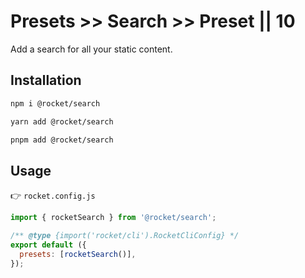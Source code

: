 # Presets >> Search >> Preset || 10

Add a search for all your static content.

## Installation

<code-tabs collection="package-managers" default-tab="npm">

```bash tab npm
npm i @rocket/search
```

```bash tab yarn
yarn add @rocket/search
```

```bash tab pnpm
pnpm add @rocket/search
```

</code-tabs>

## Usage

👉 `rocket.config.js`

<!-- prettier-ignore-start -->
```js
import { rocketSearch } from '@rocket/search';

/** @type {import('rocket/cli').RocketCliConfig} */
export default ({
  presets: [rocketSearch()],
});
```
<!-- prettier-ignore-end -->
